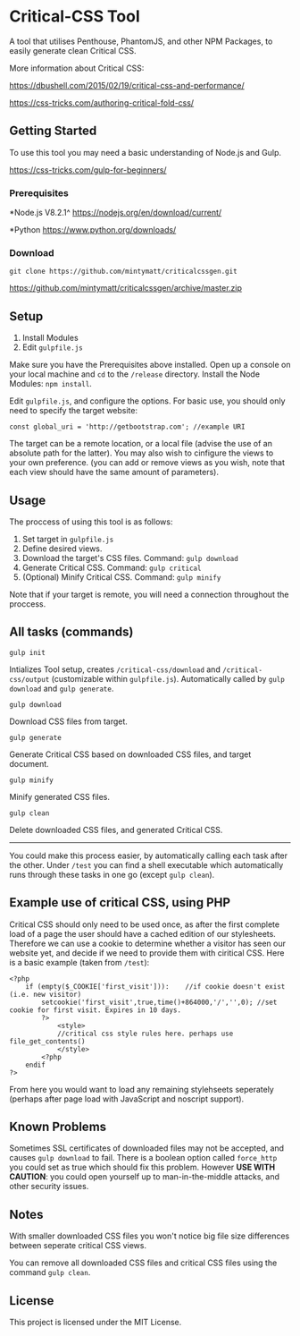 # Critical-CSS Tool

A tool that utilises Penthouse, PhantomJS, and other NPM Packages, to easily generate clean Critical CSS.

More information about Critical CSS: 

https://dbushell.com/2015/02/19/critical-css-and-performance/

https://css-tricks.com/authoring-critical-fold-css/

## Getting Started

To use this tool you may need a basic understanding of Node.js and Gulp.

https://css-tricks.com/gulp-for-beginners/

### Prerequisites

*Node.js V8.2.1^ https://nodejs.org/en/download/current/

*Python https://www.python.org/downloads/

### Download

`git clone https://github.com/mintymatt/criticalcssgen.git`

https://github.com/mintymatt/criticalcssgen/archive/master.zip

## Setup

1.	Install Modules
2.	Edit `gulpfile.js`

Make sure you have the Prerequisites above installed. Open up a console on your local machine and `cd` to the `/release` directory. Install the Node Modules: `npm install`.

Edit `gulpfile.js`, and configure the options. For basic use, you should only need to specify the target website: 

`const global_uri = 'http://getbootstrap.com'; //example URI`

The target can be a remote location, or a local file (advise the use of an absolute path for the latter). You may also wish to cinfigure the views to your own preference. (you can add or remove views as you wish, note that each view should have the same amount of parameters).

## Usage

The proccess of using this tool is as follows:

1.	Set target in `gulpfile.js`
2.	Define desired views.
3.	Download the target's CSS files. Command: `gulp download`
4.	Generate Critical CSS.	Command: `gulp critical`
5.	(Optional) Minify Critical CSS. Command: `gulp minify`

Note that if your target is remote, you will need a connection throughout the proccess.

## All tasks (commands)

`gulp init`

Intializes Tool setup, creates `/critical-css/download` and `/critical-css/output` (customizable within `gulpfile.js`).
Automatically called by `gulp download` and `gulp generate`.


`gulp download`

Download CSS files from target.


`gulp generate`

Generate Critical CSS based on downloaded CSS files, and target document.


`gulp minify`

Minify generated CSS files.


`gulp clean`

Delete downloaded CSS files, and generated Critical CSS.

------------------------------------------------------------------------------------------------------------------------------

You could make this process easier, by automatically calling each task after the other. 
Under `/test` you can find a shell executable which automatically runs through these tasks in one go (except `gulp clean`).

## Example use of critical CSS, using PHP

Critical CSS should only need to be used once, as after the first complete load of a page the user should have a cached edition of our stylesheets. Therefore we can use a cookie to determine whether a visitor has seen our website yet, and decide if we need to provide them with ciritical CSS. Here is a basic example (taken from `/test`):

```
<?php
	if (empty($_COOKIE['first_visit'])):	//if cookie doesn't exist (i.e. new visitor)
		setcookie('first_visit',true,time()+864000,'/','',0); //set cookie for first visit. Expires in 10 days.
		?>
			<style>
			//critical css style rules here. perhaps use file_get_contents()
			</style>
		<?php
	endif
?>

```
From here you would want to load any remaining stylehseets seperately (perhaps after page load with JavaScript and noscript support).


## Known Problems

Sometimes SSL certificates of downloaded files may not be accepted, and causes `gulp download` to fail. There is a boolean option called `force_http` you could set as true which should fix this problem. However **USE WITH CAUTION**: you could open yourself up to man-in-the-middle attacks, and other security issues.

## Notes

With smaller downloaded CSS files you won't notice big file size differences between seperate critical CSS views.

You can remove all downloaded CSS files and critical CSS files using the command `gulp clean`.

## License

This project is licensed under the MIT License.
